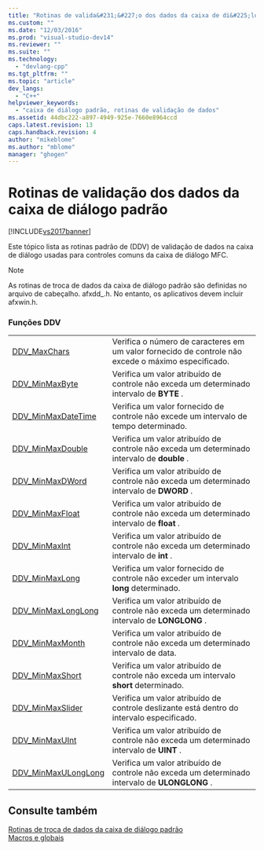 ```yaml
---
title: "Rotinas de valida&#231;&#227;o dos dados da caixa de di&#225;logo padr&#227;o | Microsoft Docs"
ms.custom: ""
ms.date: "12/03/2016"
ms.prod: "visual-studio-dev14"
ms.reviewer: ""
ms.suite: ""
ms.technology: 
  - "devlang-cpp"
ms.tgt_pltfrm: ""
ms.topic: "article"
dev_langs: 
  - "C++"
helpviewer_keywords: 
  - "caixa de diálogo padrão, rotinas de validação de dados"
ms.assetid: 44dbc222-a897-4949-925e-7660e8964ccd
caps.latest.revision: 13
caps.handback.revision: 4
author: "mikeblome"
ms.author: "mblome"
manager: "ghogen"
---
```

# Rotinas de valida&#231;&#227;o dos dados da caixa de di&#225;logo padr&#227;o
[!INCLUDE[vs2017banner](../../assembler/inline/includes/vs2017banner.md)]

Este tópico lista as rotinas padrão de \(DDV\) de validação de dados na caixa de diálogo usadas para controles comuns da caixa de diálogo MFC.  
  
> [!NOTE]
>  As rotinas de troca de dados da caixa de diálogo padrão são definidas no arquivo de cabeçalho. afxdd\_.h.  No entanto, os aplicativos devem incluir afxwin.h.  
  
### Funções DDV  
  
|||  
|-|-|  
|[DDV\_MaxChars](../Topic/DDV_MaxChars.md)|Verifica o número de caracteres em um valor fornecido de controle não excede o máximo especificado.|  
|[DDV\_MinMaxByte](../Topic/DDV_MinMaxByte.md)|Verifica um valor atribuído de controle não exceda um determinado intervalo de **BYTE** .|  
|[DDV\_MinMaxDateTime](../Topic/DDV_MinMaxDateTime.md)|Verifica um valor fornecido de controle não excede um intervalo de tempo determinado.|  
|[DDV\_MinMaxDouble](../Topic/DDV_MinMaxDouble.md)|Verifica um valor atribuído de controle não exceda um determinado intervalo de **double** .|  
|[DDV\_MinMaxDWord](../Topic/DDV_MinMaxDWord.md)|Verifica um valor atribuído de controle não exceda um determinado intervalo de **DWORD** .|  
|[DDV\_MinMaxFloat](../Topic/DDV_MinMaxFloat.md)|Verifica um valor atribuído de controle não exceda um determinado intervalo de **float** .|  
|[DDV\_MinMaxInt](../Topic/DDV_MinMaxInt.md)|Verifica um valor atribuído de controle não exceda um determinado intervalo de **int** .|  
|[DDV\_MinMaxLong](../Topic/DDV_MinMaxLong.md)|Verifica um valor fornecido de controle não exceder um intervalo **long** determinado.|  
|[DDV\_MinMaxLongLong](../Topic/DDV_MinMaxLongLong.md)|Verifica um valor atribuído de controle não exceda um determinado intervalo de **LONGLONG** .|  
|[DDV\_MinMaxMonth](../Topic/DDV_MinMaxMonth.md)|Verifica um valor atribuído de controle não exceda um determinado intervalo de data.|  
|[DDV\_MinMaxShort](../Topic/DDV_MinMaxShort.md)|Verifica um valor atribuído de controle não exceda um intervalo **short** determinado.|  
|[DDV\_MinMaxSlider](../Topic/DDV_MinMaxSlider.md)|Verifica um valor atribuído de controle deslizante está dentro do intervalo especificado.|  
|[DDV\_MinMaxUInt](../Topic/DDV_MinMaxUInt.md)|Verifica um valor atribuído de controle não exceda um determinado intervalo de **UINT** .|  
|[DDV\_MinMaxULongLong](../Topic/DDV_MinMaxULongLong.md)|Verifica um valor atribuído de controle não exceda um determinado intervalo de **ULONGLONG** .|  
  
## Consulte também  
 [Rotinas de troca de dados da caixa de diálogo padrão](../Topic/Standard%20Dialog%20Data%20Exchange%20Routines.md)   
 [Macros e globais](../../mfc/reference/mfc-macros-and-globals.md)